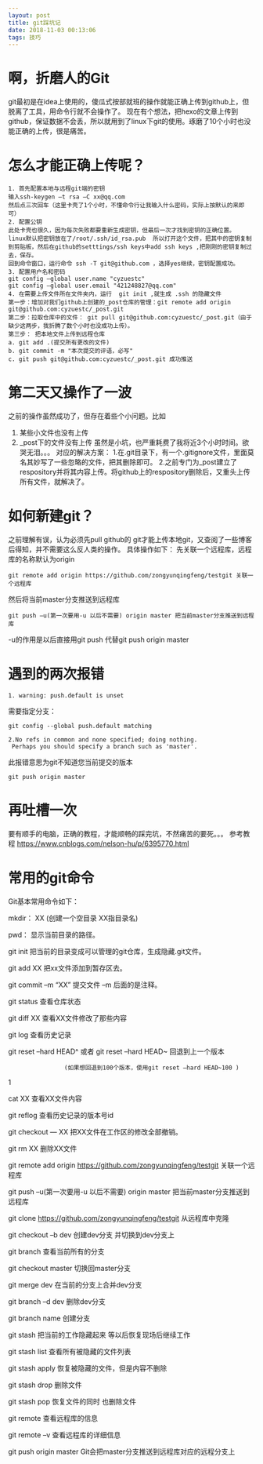 ```yaml
---
layout: post
title: git踩坑记
date: 2018-11-03 00:13:06
tags: 技巧
---
```

# 啊，折磨人的Git
git最初是在idea上使用的，傻瓜式按部就班的操作就能正确上传到github上，但脱离了工具，用命令行就不会操作了。
现在有个想法，把hexo的文章上传到github，保证数据不会丢，所以就用到了linux下git的使用。琢磨了10个小时也没能正确的上传，很是痛苦。
# 怎么才能正确上传呢？
```
1. 首先配置本地与远程git端的密钥
输入ssh-keygen –t rsa –C xx@qq.com
然后点三次回车（这里卡壳了1个小时，不懂命令行让我输入什么密码，实际上按默认的来即可）
2. 配置公钥
此处卡壳也很久，因为每次失败都要重新生成密钥，但最后一次才找到密钥的正确位置。
linux默认把密钥放在了/root/.ssh/id_rsa.pub  所以打开这个文件，把其中的密钥复制到剪贴板，然后在github的setttings/ssh keys中add ssh keys ,把刚刚的密钥复制过去，保存。
回到命令窗口，运行命令 ssh -T git@github.com ，选择yes继续，密钥配置成功。
3. 配置用户名和密码
git config –global user.name "cyzuestc"
git config –global user.email "421248827@qq.com"
4. 在需要上传文件所在文件夹内，运行  git init ,就生成 .ssh 的隐藏文件
第一步：增加对我们github上创建的_post仓库的管理：git remote add origin git@github.com:cyzuestc/_post.git
第二步：拉取仓库中的文件： git pull git@github.com:cyzuestc/_post.git（由于缺少这两步，我折腾了数个小时也没成功上传）。
第三步： 把本地文件上传到远程仓库
a. git add .(提交所有更改的文件)
b. git commit -m "本次提交的评语，必写"
c. git push git@github.com:cyzuestc/_post.git 成功推送

```
# 第二天又操作了一波
之前的操作虽然成功了，但存在着些个小问题。比如
1. 某些小文件也没有上传
2. _post下的文件没有上传
虽然是小坑，也严重耗费了我将近3个小时时间。欲哭无泪。。。
对应的解决方案：
1.在.git目录下，有一个.gitignore文件，里面莫名其妙写了一些忽略的文件，把其删除即可。
2.之前专门为_post建立了respository并将其内容上传。将github上的respository删除后，又重头上传所有文件，就解决了。 

# 如何新建git？
之前理解有误，认为必须先pull github的 git才能上传本地git，又查阅了一些博客后得知，并不需要这么反人类的操作。
具体操作如下：
先关联一个远程库，远程库的名称默认为origin
```
git remote add origin https://github.com/zongyunqingfeng/testgit 关联一个远程库
```
然后将当前master分支推送到远程库
```
git push –u(第一次要用-u 以后不需要) origin master 把当前master分支推送到远程库
```
-u的作用是以后直接用git push 代替git push origin master




# 遇到的两次报错
```
1. warning: push.default is unset
```
需要指定分支：
```
git config --global push.default matching
```
```
2.No refs in common and none specified; doing nothing.
 Perhaps you should specify a branch such as 'master'.
```

此报错意思为git不知道您当前提交的版本 
```
git push origin master
```


# 再吐槽一次
要有顺手的电脑，正确的教程，才能顺畅的踩完坑，不然痛苦的要死。。。
参考教程   https://www.cnblogs.com/nelson-hu/p/6395770.html

# 常用的git命令
Git基本常用命令如下：

mkdir：         XX (创建一个空目录 XX指目录名)

pwd：          显示当前目录的路径。

git init          把当前的目录变成可以管理的git仓库，生成隐藏.git文件。

git add XX       把xx文件添加到暂存区去。

git commit –m “XX”  提交文件 –m 后面的是注释。

git status        查看仓库状态

git diff  XX      查看XX文件修改了那些内容

git log          查看历史记录

git reset  –hard HEAD^ 或者 git reset  –hard HEAD~ 回退到上一个版本

                    (如果想回退到100个版本，使用git reset –hard HEAD~100 )
1

cat XX         查看XX文件内容

git reflog       查看历史记录的版本号id

git checkout — XX  把XX文件在工作区的修改全部撤销。

git rm XX          删除XX文件

git remote add origin https://github.com/zongyunqingfeng/testgit 关联一个远程库

git push –u(第一次要用-u 以后不需要) origin master 把当前master分支推送到远程库

git clone https://github.com/zongyunqingfeng/testgit  从远程库中克隆

git checkout –b dev  创建dev分支 并切换到dev分支上

git branch  查看当前所有的分支

git checkout master 切换回master分支

git merge dev    在当前的分支上合并dev分支

git branch –d dev 删除dev分支

git branch name  创建分支

git stash 把当前的工作隐藏起来 等以后恢复现场后继续工作

git stash list 查看所有被隐藏的文件列表

git stash apply 恢复被隐藏的文件，但是内容不删除

git stash drop 删除文件

git stash pop 恢复文件的同时 也删除文件

git remote 查看远程库的信息

git remote –v 查看远程库的详细信息

git push origin master  Git会把master分支推送到远程库对应的远程分支上

